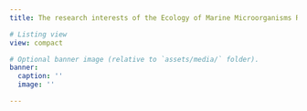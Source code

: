 ```yaml
---
title: The research interests of the Ecology of Marine Microorganisms Research group are

# Listing view
view: compact

# Optional banner image (relative to `assets/media/` folder).
banner:
  caption: ''
  image: ''

---
```

